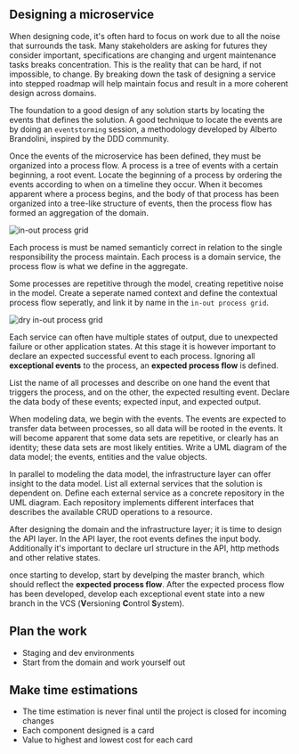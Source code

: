 ## Designing a microservice

When designing code, it's often hard to focus on work due to all the noise that surrounds the task. Many stakeholders are asking for futures they consider important, specifications are changing and urgent maintenance tasks breaks concentration. This is the reality that can be hard, if not impossible, to change. By breaking down the task of designing a service into stepped roadmap will help maintain focus and result in a more coherent design across domains.

The foundation to a good design of any solution starts by locating the events that defines the solution. A good technique to locate the events are by doing an `eventstorming` session, a methodology developed by Alberto Brandolini, inspired by the DDD community.

Once the events of the microservice has been defined, they must be organized into a process flow. A process is a tree of events with a certain beginning, a root event. Locate the beginning of a process by ordering the events according to when on a timeline they occur. When it becomes apparent where a process begins, and the body of that process has been organized into a tree-like structure of events, then the process flow has formed an aggregation of the domain.

![in-out process grid](diagram/in-out-process-grid.svg)

Each process is must be named semanticly correct in relation to the single responsibility the process maintain. Each process is a domain service, the process flow is what we define in the aggregate.

Some processes are repetitive through the model, creating repetitive noise in the model. Create a seperate named context and define the contextual process flow seperatly, and link it by name in the `in-out process grid`.

![dry in-out process grid](diagram/in-out-process-grid-dry.svg)

Each service can often have multiple states of output, due to unexpected failure or other application states. At this stage it is however important to declare an expected successful event to each process. Ignoring all **exceptional events** to the process, an **expected process flow** is defined.

List the name of all processes and describe on one hand the event that triggers the process, and on the other, the expected resulting event. Declare the data body of these events; expected input, and expected output.

When modeling data, we begin with the events. The events are expected to transfer data between processes, so all data will be rooted in the events. It will become apparent that some data sets are repetitive, or clearly has an identity; these data sets are most likely entities. Write a UML diagram of the data model; the events, entities and the value objects.

In parallel to modeling the data model, the infrastructure layer can offer insight to the data model. List all external services that the solution is dependent on. Define each external service as a concrete repository in the UML diagram. Each repository implements different interfaces that describes the available CRUD operations to a resource.

After designing the domain and the infrastructure layer; it is time to design the API layer. In the API layer, the root events defines the input body. Additionally it's important to declare url structure in the API, http methods and other relative states.

once starting to develop, start by develping the master branch, which should reflect the **expected process flow**. After the expected process flow has been developed, develop each exceptional event state into a new branch in the VCS (**V**ersioning **C**ontrol **S**ystem).

## Plan the work

- Staging and dev environments
- Start from the domain and work yourself out

## Make time estimations

- The time estimation is never final until the project is closed for incoming changes
- Each component designed is a card
- Value to highest and lowest cost for each card
